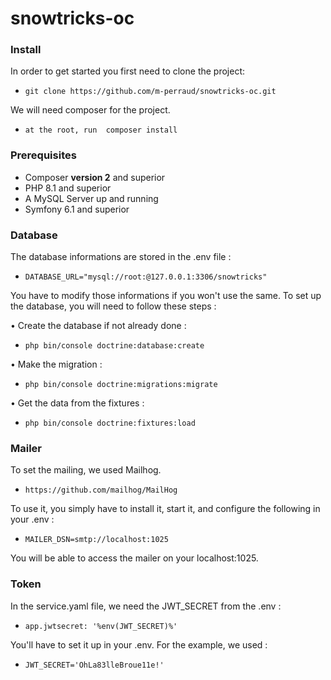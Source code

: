 # snowtricks-oc


### Install
In order to get started you first need to clone the project:
- `git clone https://github.com/m-perraud/snowtricks-oc.git`

We will need composer for the project. 
- `at the root, run  composer install`


### Prerequisites

-   Composer **version 2** and superior
-   PHP 8.1 and superior
-   A MySQL Server up and running
-   Symfony  6.1 and superior


### Database

The database informations are stored in the .env file :

- `DATABASE_URL="mysql://root:@127.0.0.1:3306/snowtricks"`

You have to modify those informations if you won't use the same. 
To set up the database, you will need to follow these steps : 

• Create the database if not already done : 
- `php bin/console doctrine:database:create`

• Make the migration : 
- `php bin/console doctrine:migrations:migrate`

• Get the data from the fixtures : 
- `php bin/console doctrine:fixtures:load`


 ### Mailer
 
 To set the mailing, we used Mailhog. 
 - `https://github.com/mailhog/MailHog`

 To use it, you simply have to install it, start it, and configure the following in your .env : 
 - `MAILER_DSN=smtp://localhost:1025`
 
You will be able to access the mailer on your localhost:1025. 
 
 ### Token
  
 In the service.yaml file, we need the JWT_SECRET from the .env :
 - `app.jwtsecret: '%env(JWT_SECRET)%'`
 
 You'll have to set it up in your .env. For the example, we used : 
  - `JWT_SECRET='OhLa83lleBroue11e!'`
  
 


 
